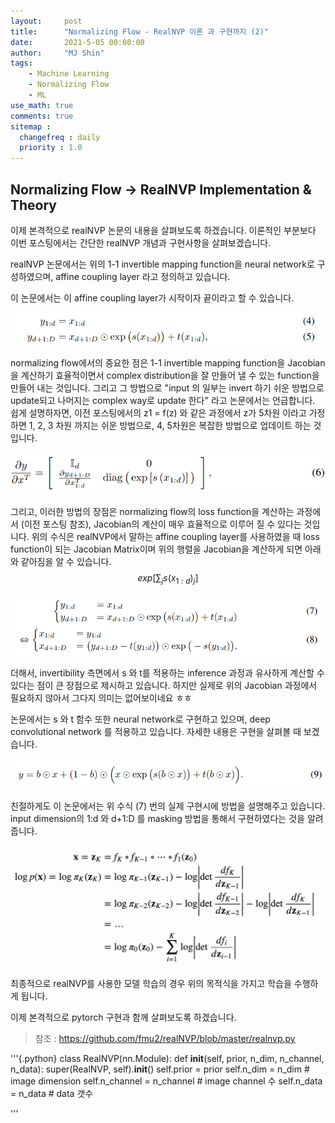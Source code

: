 ```yaml
---
layout:     post
title:      "Normalizing Flow - RealNVP 이론 과 구현까지 (2)"
date:       2021-5-05 00:00:00
author:     "MJ Shin"
tags:
    - Machine Learning
    - Normalizing Flow
    - ML
use_math: true
comments: true
sitemap :
  changefreq : daily
  priority : 1.0
---
```

## Normalizing Flow -> RealNVP Implementation & Theory


<p>
이제 본격적으로 realNVP 논문의 내용을 살펴보도록 하겠습니다. 이론적인 부분보다 이번 포스팅에서는 간단한 realNVP 개념과 구현사항을 살펴보겠습니다.

realNVP 논문에서는 위의 1-1 invertible mapping function을 neural network로 구성하였으며, affine coupling layer 라고 정의하고 있습니다.

이 논문에서는 이 affine coupling layer가 시작이자 끝이라고 할 수 있습니다. 

<img src="https://github.com/170928/170928.github.io/blob/master/_images/normalizing_flow/figure8.PNG?raw=true">

normalizing flow에서의 중요한 점은 1-1 invertible mapping function을 Jacobian을 계산하기 효율적이면서 complex distribution을 잘 만들어 낼 수 있는 function을 만들어 내는 것입니다. 그리고 그 방법으로 "input 의 일부는 invert 하기 쉬운 방법으로 update되고 나머지는 complex way로 update 한다" 라고 논문에서는 언급합니다. 쉽게 설명하자면, 이전 포스팅에서의 z1 = f(z) 와 같은 과정에서 z가 5차원 이라고 가정하면 1, 2, 3 차원 까지는 쉬운 방법으로, 4, 5차원은 복잡한 방법으로 업데이트 하는 것입니다. 


<img src="https://github.com/170928/170928.github.io/blob/master/_images/normalizing_flow/figure9.PNG?raw=true">

그리고, 이러한 방법의 장점은 normalizing flow의 loss function을 계산하는 과정에서 (이전 포스팅 참조), Jacobian의 계산이 매우 효율적으로 이루어 질 수 있다는 것입니다. 위의 수식은 realNVP에서 말하는 affine coupling layer를 사용하였을 때 loss function이 되는 Jacobian Matrix이며 위의 행렬을 Jacobian을 계산하게 되면 아래와 같아짐을 알 수 있습니다.
$$exp[\sum_{j} s(x_{1:d})_j]$$

<img src="https://github.com/170928/170928.github.io/blob/master/_images/normalizing_flow/figure10.PNG?raw=true">

더해서, invertibility 측면에서 s 와 t를 적용하는 inference 과정과 유사하게 계산할 수 있다는 점이 큰 장점으로 제시하고 있습니다. 하지만 실제로 위의 Jacobian 과정에서 필요하지 않아서 그다지 의미는 없어보이네요 ㅎㅎ 

논문에서는 s 와 t 함수 또한 neural network로 구현하고 있으며, deep convolutional network 를 적용하고 있습니다. 자세한 내용은 구현을 살펴볼 때 보겠습니다. 
</p>

<p>
<img src="https://github.com/170928/170928.github.io/blob/master/_images/normalizing_flow/figure11.PNG?raw=true">

친절하게도 이 논문에서는 위 수식 (7) 번의 실제 구현시에 방법을 설명해주고 있습니다. input dimension의 1:d 와 d+1:D 를 masking 방법을 통해서 구현하였다는 것을 알려줍니다. 


<img src="https://github.com/170928/170928.github.io/blob/master/_images/normalizing_flow/figure12.png?raw=true">

최종적으로 realNVP를 사용한 모델 학습의 경우 위의 목적식을 가지고 학습을 수행하게 됩니다. 
</p>

<p>
이제 본격적으로 pytorch 구현과 함께 살펴보도록 하겠습니다. 
</p>

> 참조 : https://github.com/fmu2/realNVP/blob/master/realnvp.py


'''{.python}
class RealNVP(nn.Module):
    def __init__(self, prior, n_dim, n_channel, n_data):
        super(RealNVP, self).__init__()
        self.prior = prior
        self.n_dim = n_dim # image dimension 
        self.n_channel = n_channel # image channel 수
        self.n_data = n_data # data 갯수

'''